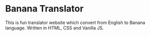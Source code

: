 # Banana Translator

This is fun translator website which convert from English to Banana language. Written in HTML, CSS and Vanilla JS.